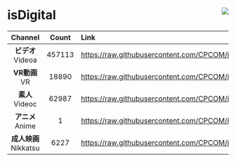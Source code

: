 # isDigital <img align="right" src="https://img.shields.io/github/last-commit/CPCOM/isDigital"/>  
  
| Channel | Count | Link |  
| :-----: | :---: | :--- |  
|**ビデオ**<br />Videoa | 457113 | https://raw.githubusercontent.com/CPCOM/isDigital/main/Videoa.txt |  
|**VR動画**<br />VR | 18890 | https://raw.githubusercontent.com/CPCOM/isDigital/main/VR.txt |  
|**素人**<br />Videoc | 62987 | https://raw.githubusercontent.com/CPCOM/isDigital/main/Videoc.txt |  
|**アニメ**<br />Anime | 1 | https://raw.githubusercontent.com/CPCOM/isDigital/main/Anime.txt |  
|**成人映画**<br />Nikkatsu | 6227 | https://raw.githubusercontent.com/CPCOM/isDigital/main/Nikkatsu.txt |  